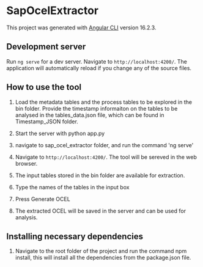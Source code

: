 # SapOcelExtractor

This project was generated with [Angular CLI](https://github.com/angular/angular-cli) version 16.2.3.

## Development server

Run `ng serve` for a dev server. Navigate to `http://localhost:4200/`. The application will automatically reload if you change any of the source files.

## How to use the tool

1) Load the metadata tables and the process tables to be explored in the bin folder. Provide the timestamp informaiton on the tables to be analysed in the tables_data.json file, which can be found in Timestamp_JSON folder. 

2) Start the server with python app.py 

3) navigate to sap_ocel_extractor folder, and run the command 'ng serve'

4) Navigate to `http://localhost:4200/`. The tool will be sereved in the web browser. 

5) The input tables stored in the bin folder are available for extraction.

6) Type the names of the tables in the input box

7) Press Generate OCEL

8) The extracted OCEL will be saved in the server and can be used for analysis. 


## Installing necessary dependencies

1) Navigate to the root folder of the project and run the command npm install, this will install all the dependencies from the package.json file.
